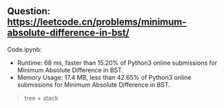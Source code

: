 ## Question: https://leetcode.cn/problems/minimum-absolute-difference-in-bst/

Code.ipynb:
* Runtime: 68 ms, faster than 15.20% of Python3 online submissions for Minimum Absolute Difference in BST.
* Memory Usage: 17.4 MB, less than 42.65% of Python3 online submissions for Minimum Absolute Difference in BST.
> tree + stack
